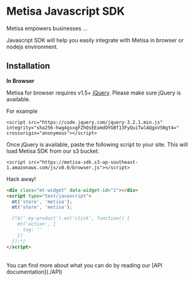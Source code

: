 # Metisa Javascript SDK


Metisa empowers businesses ...

Javascript SDK will help you easily integrate with Metisa in browser or nodejs environment.


## Installation

__In Browser__

Metisa for browser requires v1.5+ [jQuery](https://code.jquery.com/). Please make sure jQuery is available.

For example
```
<script src="https://code.jquery.com/jquery-3.2.1.min.js"
integrity="sha256-hwg4gsxgFZhOsEEamdOYGBf13FyQuiTwlAQgxVSNgt4="
crossorigin="anonymous"></script>
```

Once jQuery is available, paste the following script to your site. This will load Metisa SDK from our s3 bucket.

```
<script src="https://metisa-sdk.s3-ap-southeast-1.amazonaws.com/js/v0.0/browser.js"></script>
```

Hack away!

```html
<div class="mt-widget" data-widget-id="1"></div>
<script type="text/javascript">
  mt('store', 'metisa');
  mt('store', 'metisa');

  /*$('.my-product').on('click', function() {
    mt('action', {
      tag: ''
    })
  });*/
</script>
```

<br />
You can find more about what you can do by reading our [API documentation](./API)
